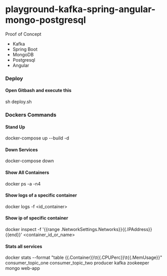 # playground-kafka-spring-angular-mongo-postgresql
Proof of Concept
- Kafka
- Spring Boot
- MongoDB
- Postgresql
- Angular

### Deploy
#### Open Gitbash and execute this
sh deploy.sh

### Dockers Commands

#### Stand Up
docker-compose up --build -d

#### Down Services
docker-compose down

#### Show All Containers
docker ps -a -n4

#### Show logs of a specific container
docker logs -f <id_container>

#### Show ip of specific container
docker inspect -f '{{range .NetworkSettings.Networks}}{{.IPAddress}}{{end}}' <container_id_or_name>

#### Stats all services
docker stats --format "table {{.Container}}\t{{.CPUPerc}}\t{{.MemUsage}}" consumer_topic_one consumer_topic_two producer kafka zookeeper mongo web-app
